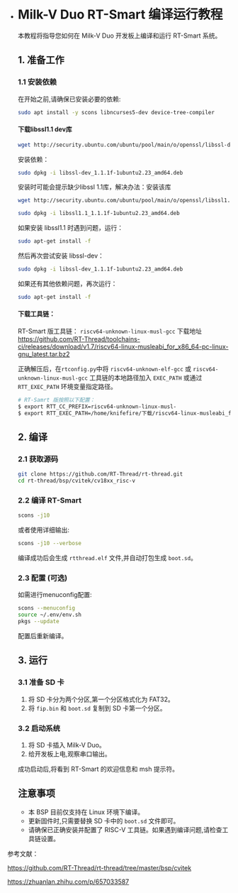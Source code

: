 - # Milk-V Duo RT-Smart 编译运行教程

  本教程将指导您如何在 Milk-V Duo 开发板上编译和运行 RT-Smart 系统。

  ## 1. 准备工作

  ### 1.1 安装依赖

  在开始之前,请确保已安装必要的依赖:

  ```bash
  sudo apt install -y scons libncurses5-dev device-tree-compiler
  ```

  #### 下载libssl1.1 dev库

  ```bash
  wget http://security.ubuntu.com/ubuntu/pool/main/o/openssl/libssl-dev_1.1.1f-1ubuntu2.23_amd64.deb
  ```

  安装依赖：

  ```bash
  sudo dpkg -i libssl-dev_1.1.1f-1ubuntu2.23_amd64.deb
  ```

  安装时可能会提示缺少libssl 1.1库，解决办法：安装该库

  ```bash
  wget http://security.ubuntu.com/ubuntu/pool/main/o/openssl/libssl1.1_1.1.1f-1ubuntu2.23_amd64.deb
  ```

  ```bash
  sudo dpkg -i libssl1.1_1.1.1f-1ubuntu2.23_amd64.deb
  ```

  如果安装 libssl1.1 时遇到问题，运行：

  ```bash
  sudo apt-get install -f
  ```

  然后再次尝试安装 libssl-dev：

  ```bash
  sudo dpkg -i libssl-dev_1.1.1f-1ubuntu2.23_amd64.deb
  ```

  如果还有其他依赖问题，再次运行：

  ```bash
  sudo apt-get install -f
  ```

  #### 下载工具链：

  RT-Smart 版工具链： `riscv64-unknown-linux-musl-gcc` 下载地址 https://github.com/RT-Thread/toolchains-ci/releases/download/v1.7/riscv64-linux-musleabi_for_x86_64-pc-linux-gnu_latest.tar.bz2

  正确解压后，在`rtconfig.py`中将 `riscv64-unknown-elf-gcc` 或 `riscv64-unknown-linux-musl-gcc` 工具链的本地路径加入 `EXEC_PATH` 或通过 `RTT_EXEC_PATH` 环境变量指定路径。

  ```bash
  # RT-Samrt 版按照以下配置：
  $ export RTT_CC_PREFIX=riscv64-unknown-linux-musl-
  $ export RTT_EXEC_PATH=/home/knifefire/下载/riscv64-linux-musleabi_for_x86_64-pc-linux-gnu_latest/riscv64-linux-musleabi_for_x86_64-pc-linux-gnu/bin
  ```

  ## 2. 编译

  ### 2.1 获取源码

  ```bash
  git clone https://github.com/RT-Thread/rt-thread.git
  cd rt-thread/bsp/cvitek/cv18xx_risc-v
  ```

  ### 2.2 编译 RT-Smart

  ```bash
  scons -j10
  ```

  或者使用详细输出:

  ```bash
  scons -j10 --verbose
  ```

  编译成功后会生成 `rtthread.elf` 文件,并自动打包生成 `boot.sd`。

  ### 2.3 配置 (可选)

  如需进行menuconfig配置:

  ```bash
  scons --menuconfig
  source ~/.env/env.sh
  pkgs --update
  ```

  配置后重新编译。

  ## 3. 运行

  ### 3.1 准备 SD 卡

  1. 将 SD 卡分为两个分区,第一个分区格式化为 FAT32。
  2. 将 `fip.bin` 和 `boot.sd` 复制到 SD 卡第一个分区。

  ### 3.2 启动系统

  1. 将 SD 卡插入 Milk-V Duo。
  2. 给开发板上电,观察串口输出。

  成功启动后,将看到 RT-Smart 的欢迎信息和 msh 提示符。

  ## 注意事项

  - 本 BSP 目前仅支持在 Linux 环境下编译。
  - 更新固件时,只需要替换 SD 卡中的 `boot.sd` 文件即可。
  - 请确保已正确安装并配置了 RISC-V 工具链。如果遇到编译问题,请检查工具链设置。

参考文献：

https://github.com/RT-Thread/rt-thread/tree/master/bsp/cvitek

https://zhuanlan.zhihu.com/p/657033587
